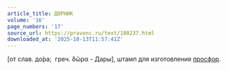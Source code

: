 ```yaml
---
article_title: ДОРНИК
volume: '16'
page_numbers: '17'
source_url: https://pravenc.ru/text/180237.html
downloaded_at: '2025-10-13T11:57:41Z'
---
```


[от слав. <span class="cu">до́ра;</span>  греч. δῶρα - Дары], штамп для изготовления [просфор](https://pravenc.ru/text/просфор.html).
